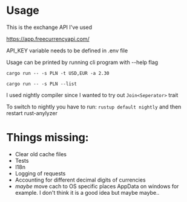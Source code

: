 # Usage 

This is the exchange API I've used

https://app.freecurrencyapi.com/

API_KEY variable needs to be defined in .env file

Usage can be printed by running cli program with --help flag

`cargo run -- -s PLN -t USD,EUR -a 2.30`

`cargo run -- -s PLN --list`

I used nightly compiler since I wanted to try out `Join<Seperator>` trait

To switch to nightly you have to run: `rustup default nightly` and then restart rust-anylyzer

# Things missing:

- Clear old cache files
- Tests
- I18n
- Logging of requests
- Accounting for different decimal digits of currencies
- *maybe* move cach to OS specific places AppData on windows for example. I don't think it is a good idea but maybe maybe..